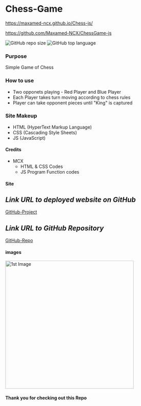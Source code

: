 # Chess-Game

https://maxamed-ncx.github.io/Chess-js/

https://github.com/Maxamed-NCX/ChessGame-js

![GitHub repo size](https://img.shields.io/github/repo-size/Maxamed-NCX/ChessGame-js)
![GitHub top language](https://img.shields.io/github/languages/top/Maxamed-NCX/ChessGame-js)

### Purpose

Simple Game of Chess

### How to use

- Two opponets playing
      - Red Player and Blue Player 
- Each Player takes turn moving according to chess rules
- Player can take opponent pieces until "King" is captured

### Site Makeup

- HTML (HyperText Markup Language)
- CSS (Cascading Style Sheets)
- JS (JavaScript)

#### Credits

- MCX
  - HTML & CSS  Codes
  - JS Program Function codes

#### Site

## **_Link URL to deployed website on GitHub_**
[GitHub-Project](https://maxamed-ncx.github.io/Chess-js/)


## **_Link URL to GitHub Repository_**

[GitHub-Repo](https://github.com/Maxamed-NCX/ChessGame-js)

#### images

<img width="400" alt=" 1st Image" src="https://raw.githubusercontent.com/Maxamed-NCX/ChessGame-js/main/chessgame.png">

#### Thank you for checking out this Repo
